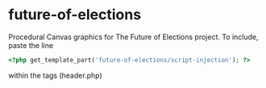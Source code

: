 # future-of-elections

Procedural Canvas graphics for The Future of Elections project. To include, paste the line
```php
<?php get_template_part('future-of-elections/script-injection'); ?>
```
within the <head></head> tags (header.php)
